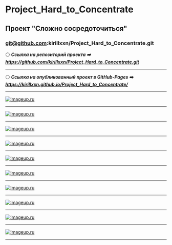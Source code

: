 # Project_Hard_to_Concentrate
## Проект "Сложно сосредоточиться"
### git@github.com:kirillxxn/Project_Hard_to_Concentrate.git
:white_circle:  ***Ссылка на репозиторий проекта :arrow_right: https://github.com/kirillxxn/Project_Hard_to_Concentrate.git***
_____
:white_circle: ***Ссылка на опубликованный проект в GitHub-Pages :arrow_right: https://kirillxxn.github.io/Project_Hard_to_Concentrate/***
_____
[![imageup.ru](https://imageup.ru/img98/4706840/snimok-ekrana-2024-01-21-043447.jpg)](https://imageup.ru/img98/4706840/snimok-ekrana-2024-01-21-043447.jpg.html)
_____
[![imageup.ru](https://imageup.ru/img136/4706842/snimok-ekrana-2024-01-21-043500.jpg)](https://imageup.ru/img136/4706842/snimok-ekrana-2024-01-21-043500.jpg.html)
_____
[![imageup.ru](https://imageup.ru/img185/4706843/snimok-ekrana-2024-01-21-043523.jpg)](https://imageup.ru/img185/4706843/snimok-ekrana-2024-01-21-043523.jpg.html)
_____
[![imageup.ru](https://imageup.ru/img42/4706844/snimok-ekrana-2024-01-21-043547.jpg)](https://imageup.ru/img42/4706844/snimok-ekrana-2024-01-21-043547.jpg.html)
_____
[![imageup.ru](https://imageup.ru/img162/4706845/snimok-ekrana-2024-01-21-043603.jpg)](https://imageup.ru/img162/4706845/snimok-ekrana-2024-01-21-043603.jpg.html)
_____
[![imageup.ru](https://imageup.ru/img238/4706846/snimok-ekrana-2024-01-21-043625.jpg)](https://imageup.ru/img238/4706846/snimok-ekrana-2024-01-21-043625.jpg.html)
_____
[![imageup.ru](https://imageup.ru/img55/4706847/snimok-ekrana-2024-01-21-043637.jpg)](https://imageup.ru/img55/4706847/snimok-ekrana-2024-01-21-043637.jpg.html)
_____
[![imageup.ru](https://imageup.ru/img178/4706848/snimok-ekrana-2024-01-21-043649.jpg)](https://imageup.ru/img178/4706848/snimok-ekrana-2024-01-21-043649.jpg.html)
_____
[![imageup.ru](https://imageup.ru/img159/4706849/snimok-ekrana-2024-01-21-043706.jpg)](https://imageup.ru/img159/4706849/snimok-ekrana-2024-01-21-043706.jpg.html)
_____
[![imageup.ru](https://imageup.ru/img178/4706850/snimok-ekrana-2024-01-21-043718.jpg)](https://imageup.ru/img178/4706850/snimok-ekrana-2024-01-21-043718.jpg.html)
_____


